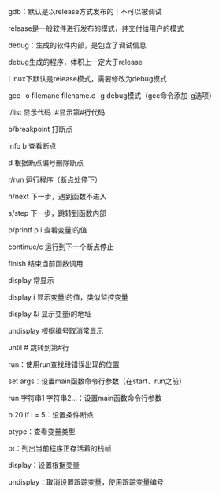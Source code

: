 gdb：默认是以release方式发布的！不可以被调试

release是一般软件进行发布的模式，并交付给用户的模式

debug：生成的软件内部，是包含了调试信息



debug生成的程序，体积上一定大于release

Linux下默认是release模式，需要修改为debug模式

gcc -o filemane filename.c -g  debug模式（gcc命令添加-g选项）



l/list 显示代码  l#显示第#行代码

b/breakpoint 打断点

info b 查看断点

d 根据断点编号删除断点

r/run 运行程序（断点处停下）

n/next 下一步，遇到函数不进入

s/step 下一步，跳转到函数内部

p/printf p i 查看变量i的值

continue/c 运行到下一个断点停止

finish 结束当前函数调用

display 常显示

display i  显示变量i的值，类似监控变量

display &i 显示变量i的地址

undisplay 根据编号取消常显示

until #  跳转到第#行



run：使用run查找段错误出现的位置

set args：设置main函数命令行参数（在start、run之前）

run 字符串1 字符串2...：设置main函数命令行参数

b 20 if i = 5：设置条件断点

ptype：查看变量类型

bt：列出当前程序正存活着的栈帧

display：设置根据变量

undisplay：取消设置跟踪变量，使用跟踪变量编号
